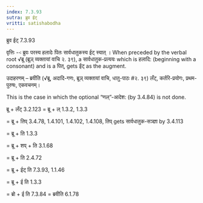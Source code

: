```yaml
---
index: 7.3.93
sutra: ब्रुव ईट्
vritti: satishabodha
---
```



 ब्रुव ईट् 7.3.93 

वृत्तिः --ः ब्रुवः परस्‍य हलादेः पितः सार्वधातुकस्य ईट् स्‍यात् । When preceded by the verbal root √ब्रू (ब्रूञ् व्यक्तायां वाचि २. ३९), a सार्वधातुक-प्रत्ययः which is हलादि: (beginning with a consonant) and is a पित्, gets ईट् as the augment. 


उदाहरणम् – ब्रवीति (√ब्रू, अदादि-गणः, ब्रूञ् व्यक्तायां वाचि, धातु-पाठः #२. ३९) लँट्, कर्तरि-प्रयोगः, प्रथम-पुरुषः, एकवचनम्। 


This is the case in which the optional “णल्”-आदेश: (by 3.4.84) is not done. 


ब्रू + लँट् 3.2.123 = ब्रू + ल् 1.3.2, 1.3.3 

= ब्रू + तिप् 3.4.78, 1.4.101, 1.4.102, 1.4.108, तिप् gets सार्वधातुक-सञ्ज्ञा by 3.4.113 

= ब्रू + ति 1.3.3 

= ब्रू + शप् + ति 3.1.68 

= ब्रू + ति 2.4.72 

= ब्रू + ईट् ति 7.3.93, 1.1.46 

= ब्रू + ई ति 1.3.3 

= ब्रो + ई ति 7.3.84 = ब्रवीति 6.1.78 


